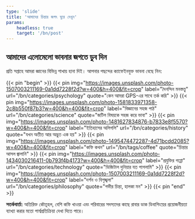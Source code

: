 ```yaml
---
type: 'slide'
title: 'আমাদের চিন্তার জগৎ ঘুরে দেখুন'
params:
    headless: true
    target: '/bn/post'
---
```


## আমাদের এলোমেলো ভাবনার জগতে ডুব দিন

প্রতি সপ্তাহে আমরা জ্ঞানের বিভিন্ন শাখায় হানা দিই। আপনার পছন্দের ক্যাফেইনযুক্ত ভাবনা বেছে নিন:

{{< pin "begin" >}}
{{< pin img="https://images.unsplash.com/photo-1507003211169-0a1dd7228f2d?w=400&h=400&fit=crop" label="দৈনন্দিন মনস্তত্ত্ব" url="/bn/categories/psychology" quote="কেন আমরা GPS-এর সাথে তর্ক করি" >}}
{{< pin img="https://images.unsplash.com/photo-1581833971358-2c8b550f87b3?w=400&h=400&fit=crop" label="বিজ্ঞানের সহজ পাঠ" url="/bn/categories/science" quote="জটিল বিষয়কে সহজ করে ভাবা" >}}
{{< pin img="https://images.unsplash.com/photo-1481627834876-b7833e8f5570?w=400&h=400&fit=crop" label="ইতিহাসের অলিগলি" url="/bn/categories/history" quote="যখন অতীত আর অদ্ভুত এক হয়" >}}
{{< pin img="https://images.unsplash.com/photo-1495474472287-4d71bcdd2085?w=400&h=400&fit=crop" label="কফি কথন" url="/bn/tags/coffee" quote="চিন্তার আসল জ্বালানি" >}}
{{< pin img="https://images.unsplash.com/photo-1434030216411-0b793f4b4173?w=400&h=400&fit=crop" label="প্রযুক্তির গপ্পো" url="/bn/categories/technology" quote="ডিজিটাল দুনিয়ার যত পাগলামি" >}}
{{< pin img="https://images.unsplash.com/photo-1507003211169-0a1dd7228f2d?w=400&h=400&fit=crop" label="দর্শন ও বিশৃঙ্খলা" url="/bn/categories/philosophy" quote="গভীর চিন্তা, হালকা মন" >}}
{{< pin "end" >}}

**সতর্কবার্তা:** অতিরিক্ত কৌতূহল, বেশি কফি খাওয়া এবং পরিবারের সদস্যদের কাছে রাবার ডাক ডিবাগিংয়ের প্রয়োজনীয়তা ব্যাখ্যা করার মতো পার্শ্বপ্রতিক্রিয়া দেখা দিতে পারে।
